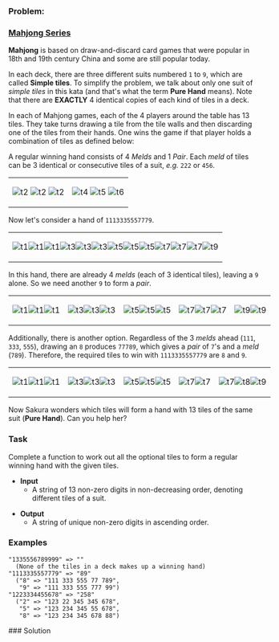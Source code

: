 ### Problem:
<h3 id="mahjong-series"><strong><a href="/collections/mahjong" target="_blank">Mahjong Series</a></strong></h3>
<p><strong>Mahjong</strong> is based on draw-and-discard card games that were popular in 18th and 19th century China and some are still popular today.</p>
<p>In each deck, there are three different suits numbered <code>1</code> to <code>9</code>, which are called <strong>Simple tiles</strong>. To simplify the problem, we talk about only one suit of <em>simple tiles</em> in this kata (and that&apos;s what the term <strong>Pure Hand</strong> means). Note that there are <strong>EXACTLY</strong> 4 identical copies of each kind of tiles in a deck.</p>
<p>In each of Mahjong games, each of the 4 players around the table has 13 tiles. They take turns drawing a tile from the tile walls and then discarding one of the tiles from their hands. One wins the game if that player holds a combination of tiles as defined below:</p>
<p>A regular winning hand consists of 4 <em>Melds</em> and 1 <em>Pair</em>. Each <em>meld</em> of tiles can be 3 identical or consecutive tiles of a suit, <em>e.g.</em> <code>222</code> or <code>456</code>.</p>
<table style="width: 400px"><tbody><tr><td>

<p><img src="https://upload.wikimedia.org/wikipedia/commons/6/61/MJt2.png" alt="t2">
<img src="https://upload.wikimedia.org/wikipedia/commons/6/61/MJt2.png" alt="t2">
<img src="https://upload.wikimedia.org/wikipedia/commons/6/61/MJt2.png" alt="t2"></p>
</td><td>

<p><img src="https://upload.wikimedia.org/wikipedia/commons/7/72/MJt4.png" alt="t4">
<img src="https://upload.wikimedia.org/wikipedia/commons/5/5c/MJt5.png" alt="t5">
<img src="https://upload.wikimedia.org/wikipedia/commons/7/72/MJt6.png" alt="t6"></p>
</td></tr></tbody></table>

<p>Now let&apos;s consider a hand of <code>1113335557779</code>.</p>
<table style="width: 700px"><tbody><tr><td>

<p><img src="https://upload.wikimedia.org/wikipedia/commons/4/4a/MJt1.png" alt="t1"><img src="https://upload.wikimedia.org/wikipedia/commons/4/4a/MJt1.png" alt="t1"><img src="https://upload.wikimedia.org/wikipedia/commons/4/4a/MJt1.png" alt="t1"><img src="https://upload.wikimedia.org/wikipedia/commons/a/a4/MJt3.png" alt="t3"><img src="https://upload.wikimedia.org/wikipedia/commons/a/a4/MJt3.png" alt="t3"><img src="https://upload.wikimedia.org/wikipedia/commons/a/a4/MJt3.png" alt="t3"><img src="https://upload.wikimedia.org/wikipedia/commons/5/5c/MJt5.png" alt="t5"><img src="https://upload.wikimedia.org/wikipedia/commons/5/5c/MJt5.png" alt="t5"><img src="https://upload.wikimedia.org/wikipedia/commons/5/5c/MJt5.png" alt="t5"><img src="https://upload.wikimedia.org/wikipedia/commons/6/6f/MJt7.png" alt="t7"><img src="https://upload.wikimedia.org/wikipedia/commons/6/6f/MJt7.png" alt="t7"><img src="https://upload.wikimedia.org/wikipedia/commons/6/6f/MJt7.png" alt="t7"><img src="https://upload.wikimedia.org/wikipedia/commons/a/a1/MJt9.png" alt="t9"></p>
</td></tr></tbody></table>

<p>In this hand, there are already 4 <em>melds</em> (each of 3 identical tiles), leaving a <code>9</code> alone. So we need another <code>9</code> to form a <em>pair</em>.</p>
<table style="width: 700px">
<tbody><tr><td>

<p><img src="https://upload.wikimedia.org/wikipedia/commons/4/4a/MJt1.png" alt="t1"><img src="https://upload.wikimedia.org/wikipedia/commons/4/4a/MJt1.png" alt="t1"><img src="https://upload.wikimedia.org/wikipedia/commons/4/4a/MJt1.png" alt="t1"></p>
</td><td>

<p><img src="https://upload.wikimedia.org/wikipedia/commons/a/a4/MJt3.png" alt="t3"><img src="https://upload.wikimedia.org/wikipedia/commons/a/a4/MJt3.png" alt="t3"><img src="https://upload.wikimedia.org/wikipedia/commons/a/a4/MJt3.png" alt="t3"></p>
</td><td>

<p><img src="https://upload.wikimedia.org/wikipedia/commons/5/5c/MJt5.png" alt="t5"><img src="https://upload.wikimedia.org/wikipedia/commons/5/5c/MJt5.png" alt="t5"><img src="https://upload.wikimedia.org/wikipedia/commons/5/5c/MJt5.png" alt="t5"></p>
</td><td>

<p><img src="https://upload.wikimedia.org/wikipedia/commons/6/6f/MJt7.png" alt="t7"><img src="https://upload.wikimedia.org/wikipedia/commons/6/6f/MJt7.png" alt="t7"><img src="https://upload.wikimedia.org/wikipedia/commons/6/6f/MJt7.png" alt="t7"></p>
</td><td>

<p><img src="https://upload.wikimedia.org/wikipedia/commons/a/a1/MJt9.png" alt="t9"><img src="https://upload.wikimedia.org/wikipedia/commons/a/a1/MJt9.png" alt="t9"></p>
</td></tr></tbody></table>

<p>Additionally, there is another option. Regardless of the 3 <em>melds</em> ahead (<code>111</code>, <code>333</code>, <code>555</code>), drawing an <code>8</code> produces <code>77789</code>, which gives a <em>pair</em> of <code>7</code>&apos;s and a <em>meld</em> (<code>789</code>). Therefore, the required tiles to win with <code>1113335557779</code> are <code>8</code> and <code>9</code>.</p>
<table style="width: 700px">
<tbody><tr><td>

<p><img src="https://upload.wikimedia.org/wikipedia/commons/4/4a/MJt1.png" alt="t1"><img src="https://upload.wikimedia.org/wikipedia/commons/4/4a/MJt1.png" alt="t1"><img src="https://upload.wikimedia.org/wikipedia/commons/4/4a/MJt1.png" alt="t1"></p>
</td><td>

<p><img src="https://upload.wikimedia.org/wikipedia/commons/a/a4/MJt3.png" alt="t3"><img src="https://upload.wikimedia.org/wikipedia/commons/a/a4/MJt3.png" alt="t3"><img src="https://upload.wikimedia.org/wikipedia/commons/a/a4/MJt3.png" alt="t3"></p>
</td><td>

<p><img src="https://upload.wikimedia.org/wikipedia/commons/5/5c/MJt5.png" alt="t5"><img src="https://upload.wikimedia.org/wikipedia/commons/5/5c/MJt5.png" alt="t5"><img src="https://upload.wikimedia.org/wikipedia/commons/5/5c/MJt5.png" alt="t5"></p>
</td><td>

<p><img src="https://upload.wikimedia.org/wikipedia/commons/6/6f/MJt7.png" alt="t7"><img src="https://upload.wikimedia.org/wikipedia/commons/6/6f/MJt7.png" alt="t7"></p>
</td><td>

<p><img src="https://upload.wikimedia.org/wikipedia/commons/6/6f/MJt7.png" alt="t7"><img src="https://upload.wikimedia.org/wikipedia/commons/1/18/MJt8.png" alt="t8"><img src="https://upload.wikimedia.org/wikipedia/commons/a/a1/MJt9.png" alt="t9"></p>
</td></tr></tbody></table>

<p>Now Sakura wonders which tiles will form a hand with 13 tiles of the same suit (<strong>Pure Hand</strong>). Can you help her?</p>
<h3 id="task"><strong>Task</strong></h3>
<p>Complete a function to work out all the optional tiles to form a regular winning hand with the given tiles.</p>
<ul>
<li><strong>Input</strong><ul>
<li>A string of 13 non-zero digits in non-decreasing order, denoting different tiles of a suit.</li>
</ul>
</li>
</ul>
<ul>
<li><strong>Output</strong><ul>
<li>A string of unique non-zero digits in ascending order.</li>
</ul>
</li>
</ul>
<h3 id="examples"><strong>Examples</strong></h3>
<pre><code>&quot;1335556789999&quot; =&gt; &quot;&quot;
  (None of the tiles in a deck makes up a winning hand)
&quot;1113335557779&quot; =&gt; &quot;89&quot;
  (&quot;8&quot; =&gt; &quot;111 333 555 77 789&quot;,
   &quot;9&quot; =&gt; &quot;111 333 555 777 99&quot;)
&quot;1223334455678&quot; =&gt; &quot;258&quot;
  (&quot;2&quot; =&gt; &quot;123 22 345 345 678&quot;,
   &quot;5&quot; =&gt; &quot;123 234 345 55 678&quot;,
   &quot;8&quot; =&gt; &quot;123 234 345 678 88&quot;)</code></pre>
### Solution